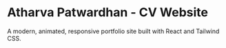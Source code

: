 # Atharva Patwardhan - CV Website

A modern, animated, responsive portfolio site built with React and Tailwind CSS.